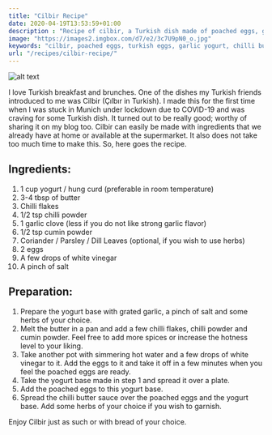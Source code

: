 ```yaml
---
title: "Cilbir Recipe"
date: 2020-04-19T13:53:59+01:00
description : "Recipe of cilbir, a Turkish dish made of poached eggs, garlic infused yogurt and chilli butter."
image: "https://images2.imgbox.com/d7/e2/3c7U9pN0_o.jpg"
keywords: "cilbir, poached eggs, turkish eggs, garlic yogurt, chilli butter, turkey, ottoman"
url: "/recipes/cilbir-recipe/"
---
```


![alt text](https://images2.imgbox.com/d7/e2/3c7U9pN0_o.jpg "Cilbir")

I love Turkish breakfast and brunches. One of the dishes my Turkish friends introduced to me was Cilbir (Çılbır in Turkish). I made this for the first time when I was stuck in Munich under lockdown due to COVID-19 and was craving for some Turkish dish. It turned out to be really good; worthy of sharing it on my blog too. Cilbir can easily be made with ingredients that we already have at home or available at the supermarket. It also does not take too much time to make this. So, here goes the recipe.

## Ingredients:

1. 1 cup yogurt / hung curd (preferable in room temperature)
2. 3-4 tbsp of butter
3. Chilli flakes
4. 1/2 tsp chilli powder
5. 1 garlic clove (less if you do not like strong garlic flavor)
6. 1/2 tsp cumin powder
7. Coriander / Parsley / Dill Leaves (optional, if you wish to use herbs)
8. 2 eggs
9. A few drops of white vinegar
10. A pinch of salt

## Preparation:

1. Prepare the yogurt base with grated garlic, a pinch of salt and some herbs of your choice.
2. Melt the butter in a pan and add a few chilli flakes, chilli powder and cumin powder. Feel free to add more spices or increase the hotness level to your liking.
3. Take another pot with simmering hot water and a few drops of white vinegar to it. Add the eggs to it and take it off in a few minutes when you feel the poached eggs are ready.
4. Take the yogurt base made in step 1 and spread it over a plate.
5. Add the poached eggs to this yogurt base.
6. Spread the chilli butter sauce over the poached eggs and the yogurt base. Add some herbs of your choice if you wish to garnish.

Enjoy Cilbir just as such or with bread of your choice.
